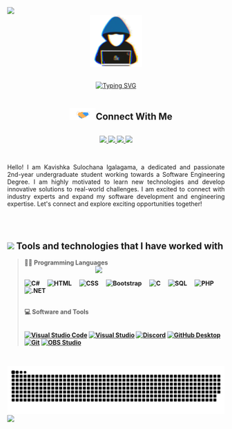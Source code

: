 <img src="https://user-images.githubusercontent.com/73097560/115834477-dbab4500-a447-11eb-908a-139a6edaec5c.gif">

<div align="center"><img src = "https://github.com/0xAbdulKhalid/0xAbdulKhalid/raw/main/assets/mdImages/about_me.gif" width = 120px></div>
<br>
<p align="center">
  <!-- Typing SVG by DenverCoder1 - https://github.com/DenverCoder1/readme-typing-svg -->
  <a href="https://git.io/typing-svg"><a href="https://git.io/typing-svg"><img src="https://readme-typing-svg.demolab.com?font=Fira+Code&size=30&pause=1000&color=F78029&center=true&vCenter=true&random=false&width=435&lines=Hello+World+!;I'm+Kavishka+Sulochana;SE+Undergraduate;Always+Learning+!" alt="Typing SVG" /></a></a></a></a></a>

<div id="user-content-toc">
  <ul align="center">
    <summary><h2 style="display: inline-block"><img src="https://github.com/0xAbdulKhalid/0xAbdulKhalid/raw/main/assets/mdImages/handshake.gif" width ="60">Connect With Me</h2></summary>
  </ul>
</div>

<!-- Social icons section -->
<p align="center">
  <a href="https://www.linkedin.com/in/kavishka-sulochana/">
    <img src="https://img.shields.io/badge/Linkedin-%231DA1F2.svg?style=for-the-badge&logo=Linkedin&logoColor=white"/>
  </a>
  <a href="https://x.com/ksigalagama/">
    <img src="https://img.shields.io/badge/Twitter-%23000000.svg?style=for-the-badge&logo=X&logoColor=white"/>
  </a>
  <a href="https://www.facebook.com/kavishka.sulochan/">
    <img src="https://img.shields.io/badge/facebook-%231877F2.svg?style=for-the-badge&logo=facebook&logoColor=white"/>
  </a>
  <a href="https://www.instagram.com/kavishka_sulochana//">
    <img src="https://img.shields.io/badge/instagram-%23F56040.svg?style=for-the-badge&logo=instagram&logoColor=white"/>
  </a>
</p>
<br>

<p align="justify">
  Hello! I am Kavishka Sulochana Igalagama, a dedicated and passionate 2nd-year undergraduate student working towards a Software Engineering Degree. I am highly motivated to learn new technologies and develop innovative solutions to real-world challenges. I am excited to connect with industry experts and expand my software development and engineering expertise. Let's connect and explore exciting opportunities together!
</p>

<br><br>

## <img src="https://media2.giphy.com/media/QssGEmpkyEOhBCb7e1/giphy.gif?cid=ecf05e47a0n3gi1bfqntqmob8g9aid1oyj2wr3ds3mg700bl&rid=giphy.gif" width ="25"> Tools and technologies that I have worked with
  > 👨‍💻 <b>Programming Languages<b> <picture> <img align="right" src="https://github.com/7oSkaaa/7oSkaaa/blob/main/Images/Right_Side.gif?raw=true" width = 300px></picture>
    <p align="left">
      <br>
      <a><img src="https://skillicons.dev/icons?i=cs" width="48" height="48" alt="C#" /></a>&emsp;
      <a><img src="https://skillicons.dev/icons?i=html" width="48" height="48" alt="HTML" /></a>&emsp;
      <a><img src="https://skillicons.dev/icons?i=css" width="48" height="48" alt="CSS" /></a>&emsp;
      <a><img src="https://skillicons.dev/icons?i=bootstrap" width="48" height="48" alt="Bootstrap" /></a>&emsp;
      <a><img src="https://skillicons.dev/icons?i=c" width="48" height="48" alt="C" /></a>&emsp;
      <a><img src="https://skillicons.dev/icons?i=mysql" width="48" height="48" alt="SQL" /></a>&emsp;
      <a><img src="https://skillicons.dev/icons?i=php" width="48" height="48" alt="PHP" /></a>&emsp;
      <a><img src="https://skillicons.dev/icons?i=dotnet" width="48" height="48" alt=".NET" /></a>&emsp;
    </p>
    <br>
  > 💻 <b>Software and Tools<b>
    <p align="left">
    <br>
      <a href="#"><img alt="Visual Studio Code" src="https://img.shields.io/badge/Visual%20Studio%20Code-0078d7.svg?logo=visual-studio-code&logoColor=white"></a>
      <a href="#"><img alt="Visual Studio" src="https://img.shields.io/badge/Visual%20Studio-5C2D91.svg?logo=visual-studio&logoColor=white"></a>
      <a href="#"><img alt="Discord" src="https://img.shields.io/badge/-Discord-5865F2.svg?logo=discord&logoColor=white"></a>
      <a href="#"><img alt="GitHub Desktop" src="https://img.shields.io/badge/GitHub%20Desktop-8034A9.svg?logo=github&logoColor=white"></a>
      <a href="#"><img alt="Git" src="https://img.shields.io/badge/Git-F05033.svg?logo=git&logoColor=white"></a>
      <a href="#"><img alt="OBS Studio" src="https://img.shields.io/badge/-OBS-302E31?logo=obs-studio&logoColor=white"></a><br>
    </p>
##
<br>
<!--- snake -->
<div align="center">
  <img  src="https://github.com/1999AZZAR/1999AZZAR/blob/readme/resources/img/grid-snake.svg"
       alt="snake" /></a>
</div>

<img src="https://user-images.githubusercontent.com/73097560/115834477-dbab4500-a447-11eb-908a-139a6edaec5c.gif">